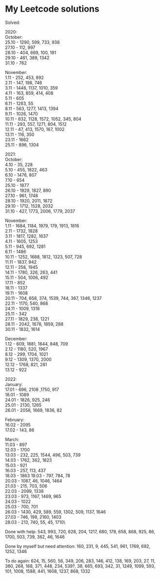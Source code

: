 # My Leetcode solutions

Solved:

2020:\
October:\
25.10 - 1290, 599, 733, 938\
27.10 - 112, 997\
28.10 - 404, 669, 100, 191\
29.10 - 461, 389, 1342\
31.10 - 762

November:\
1.11 - 252, 453, 892\
2.11 - 147, 198, 746\
3.11 - 1446, 1137, 1010, 359\
4.11 - 163, 859, 414, 408\
5.11 - 605\
6.11 - 1283, 55\
8.11 - 563, 1277, 1413, 1394\
9.11 - 1026, 1470\
10.11 - 832, 1128, 1572, 1052, 345, 804\
11.11 - 293, 557, 1271, 804,  1512\
12.11 - 47, 413, 1570, 167, 1002\
13.11 - 116, 350\
23.11 - 1662\
25.11 - 896, 1304


2021:\
October:\
4.10 - 35, 228\
5.10 - 455, 1822, 463\
6.10 - 1476, 807\
7.10 - 654\
25.10 - 1877\
26.10 - 1929, 1827, 890\
27.10 - 961, 1748\
28.10 - 1920, 2011, 1672\
29.10 - 1712, 1528, 2032\
31.10 - 427, 1773, 2006, 1779, 2037

November:\
1.11 - 1684, 1184, 1979, 179, 1913, 1816\
2.11 - 1732, 1828\
3.11 - 1817, 1282, 1637\
4.11 - 1605, 1253\
5.11 - 945, 692, 1281\
6.11 - 1486\
10.11 - 1252, 1688, 1812, 1323, 507, 728\
11.11 - 1837, 942\
12.11 - 258, 1945\
14.11 - 1780, 326, 263, 441\
15.11 - 504, 1006, 492\
17.11 - 852\
18.11 - 1337\
19.11 - 1608\
20.11 - 704, 658, 374, 1539, 744, 367, 1346, 1237\
22.11 - 1170, 540, 868\
24.11 - 1009, 1318\
25.11 - 342\
27.11 - 1829, 238, 1221\
28.11 - 2042, 1678, 1859, 288\
30.11 - 1832, 1614

December:\
1.12 - 609, 1881, 1844, 848, 709\
2.12 - 1180, 520, 1967\
8.12 - 299, 1704, 1021\
9.12 - 1309, 1370, 2000\
12.12 - 1768, 821, 281\
13.12 - 922

2022:\
January:\
17.01 - 696, 2108 ,1750, 917\
18.01 - 1089\
24.01 - 1826, 925, 246\
25.01 - 2130, 1265\
26.01 - 2058, 1669, 1836, 82

February:\
16.02 - 2095\
17.02 - 143, 86

March:\
11.03 - 897\
12.03 - 1700\
13.03 - 232, 225, 1544, 496, 503, 739\
14.03 - 1762, 362, 1823\
15.03 - 921\
16.03 - 257, 113, 437\
18.03 - 1863
19.03 - 797, 784, 78\
20.03 - 1087, 46, 1046, 1464\
21.03 - 215, 703, 506\
22.03 - 2099, 1338\
23.03 - 973, 1167, 1469, 965\
24.03 - 1022\
25.03 - 700, 701\
26.03 - 1430, 429, 589, 559, 1302, 509, 1137, 1646\
27.03 - 746, 198, 2160, 1403\
28.03 - 213, 740, 55, 45, 1710\

Done with help:
543, 993, 720, 628, 204, 1217, 680, 179, 658, 868, 
925, 86, 1700, 503, 739, 362, 46, 1646

Done by myself but need attention:
160, 231, 9, 445, 541, 961, 1769, 692, 1252, 1346

To do again:
624, 15, 560, 56, 349, 206, 283, 146, 412, 138,
169, 203, 27, 11, 380, 268, 168, 371, 448, 234,
539?, 38, 665, 693, 342, 31, 1249, 1099, 593,
101, 1008, 1588, 441, 1608, 1237, 868, 1332
